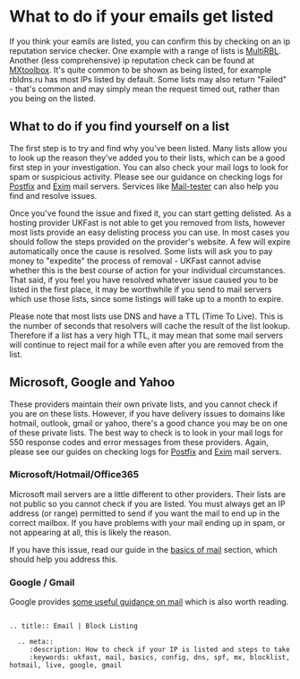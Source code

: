 # What to do if your emails get listed

If you think your eamils are listed, you can confirm this by checking on an ip reputation service checker. One example with a range of lists is [MultiRBL](http://multirbl.valli.org/). Another (less comprehensive) ip reputation check can be found at [MXtoolbox](https://mxtoolbox.com/blacklists.aspx). It's quite common to be shown as being listed, for example rbldns.ru has most IPs listed by default. Some lists may also return "Failed" - that's common and may simply mean the request timed out, rather than you being on the listed.

## What to do if you find yourself on a list

The first step is to try and find why you've been listed. Many lists allow you to look up the reason they've added you to their lists, which can be a good first step in your investigation. You can also check your mail logs to look for spam or suspicious activity. Please see our guidance on checking logs for [Postfix](/email/postfix.html) and [Exim](/email/exim.html) mail servers. Services like [Mail-tester](https://www.mail-tester.com/) can also help you find and resolve issues.

Once you've found the issue and fixed it, you can start getting delisted. As a hosting provider UKFast is not able to get you removed from lists, however most lists provide an easy delisting process you can use. In most cases you should follow the steps provided on the provider's website. A few will expire automatically once the cause is resolved. Some lists will ask you to pay money to "expedite" the process of removal - UKFast cannot advise whether this is the best course of action for your individual circumstances. That said, if you feel you have resolved whatever issue caused you to be listed in the first place, it may be worthwhile if you send to mail servers which use those lists, since some listings will take up to a month to expire.

Please note that most lists use DNS and have a TTL (Time To Live). This is the number of seconds that resolvers will cache the result of the list lookup. Therefore if a list has a very high TTL, it may mean that some mail servers will continue to reject mail for a while even after you are removed from the list.

## Microsoft, Google and Yahoo

These providers maintain their own private lists, and you cannot check if you are on these lists. However, if you have delivery issues to domains like hotmail, outlook, gmail or yahoo, there's a good chance you may be on one of these private lists. The best way to check is to look in your mail logs for 550 response codes and error messages from these providers. Again, please see our guides on checking logs for [Postfix](/email/postfix.html) and [Exim](/email/exim.html) mail servers.

### Microsoft/Hotmail/Office365

Microsoft mail servers are a little different to other providers. Their lists are not public so you cannot check if you are listed. You must always get an IP address (or range) permitted to send if you want the mail to end up in the correct mailbox. If you have problems with your mail ending up in spam, or not appearing at all, this is likely the reason.

If you have this issue, read our guide in the [basics of mail](/email/mailconfig.html#sending-to-microsoft-hotmail-office365) section, which should help you address this. 

### Google / Gmail

Google provides [some useful guidance on mail](https://support.google.com/mail/answer/81126?hl=en) which is also worth reading.


```eval_rst

.. title:: Email | Block Listing

  .. meta::
     :description: How to check if your IP is listed and steps to take
     :keywords: ukfast, mail, basics, config, dns, spf, mx, blocklist, hotmail, live, google, gmail
